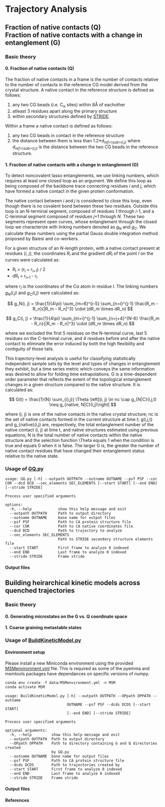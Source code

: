 # Trajectory Analysis

## Fraction of native contacts (Q) <br> Fraction of native contacts with a change in entanglement (G)  
### Basic theory
#### 0. Fraction of native contacts (Q) 
The fraction of native contacts in a frame is the number of contacts relative to the number of contacts in the reference CG model derived from the crystal structure. A native contact in the reference structure is defined as follows:  
1. any two CG beads (i.e. C<sub>&alpha;</sub> sites) within 8&Aring; of eachother  
2. atleast 3 residues apart along the primary structure  
3. within secondary structures defined by [STRIDE](https://webclu.bio.wzw.tum.de/stride/).   
  
Within a frame a native contact is defined as follows:   
1. any two CG beads in contact in the reference structure  
2. the distance between them is less than 1.2\**d<sub>ref<\sub>(i,j)* where *d<sub>ref<\sub>(i,j)* is the distance between the two CG beads in the reference structure.   

#### 1. Fraction of native contacts with a change in entanglement (G)    
To detect noncovalent lasso entanglements, we use linking numbers, which requires at least one closed loop as an argument. 
We define this loop as being composed of the backbone trace connecting residues *i* and *j*, which have formed a native 
contact in the given protein conformation.

The native contact between *i* and *j* is considered to close this loop, even though there is no covalent bond between these two residues. 
Outside this loop is an N-terminal segment, composed of residues 1 through *i*-1, and a C-terminal segment composed of residues *j*+1 through *N*. 
These two segments represent open curves, whose entanglement through the closed loop we characterize with linking numbers denoted as *g<sub>N</sub>* and *g<sub>C</sub>*. 
We calculate these numbers using the partial Gauss double integration method proposed by Baiesi and co-workers.

For a given structure of an *N*-length protein, with a native contact present at residues (*i*, *j*), the coordinates *R<sub>l</sub>* 
and the gradient *dR<sub>l</sub>* of the point *l* on the curves were calculated as:

- R<sub>l</sub> = (r<sub>l</sub> + r<sub>l+1</sub>) / 2
- dR<sub>l</sub> = r<sub>l+1</sub> - r<sub>l</sub>

where *r<sub>l</sub>* is the coordinates of the Cα atom in residue *l*. The linking numbers *g<sub>N</sub>(*i*,*j*)* and *g<sub>C</sub>(*i*,*j*)* were calculated as:

$$ g_N(i, j) = \frac{1}{4\pi} \sum_{m=6}^{i-5} \sum_{n=i}^{j-1} \frac{R_m - R_n}{|R_m - R_n|^3} \cdot (dR_m \times dR_n) $$

$$ g_C(i, j) = \frac{1}{4\pi} \sum_{m=i}^{j-1} \sum_{n=j+4}^{N-6} \frac{R_m - R_n}{|R_m - R_n|^3} \cdot (dR_m \times dR_n) $$

where we excluded the first 5 residues on the N-terminal curve, last 5 residues on the C-terminal curve, and 4 residues before and after the native contact 
to eliminate the error induced by both the high flexibility and contiguity of those tails.

  
This trajectory-level analysis is useful for classifying statistically independent sample sets by the level and types of changes in entanglement they exhibit, but a time series metric which conveys the same information was desired to allow for folding time extrapolations. G is a time-dependent order parameter that reflects the extent of the topological entanglement changes in a given structure compared to the native structure. It is calculated as:

$$
G(t) = \frac{1}{N} \sum_{(i,j)} \Theta \left[(i, j) \in nc \cap g_{N|C}(i,j,t) \neq g_{native, N|C}(i,j)\right]
$$

where (i, j) is one of the native contacts in the native crystal structure; nc is the set of native contacts formed in the current structure at time t; g(i,j,t) and g_{native}(i,j) are, respectively, the total entanglement number of the native contact (i, j) at time t, and native structures estimated using previous equations; N is the total number of native contacts within the native structure and the selection function \Theta equals 1 when the condition is true and equals 0 when it is false. The larger G is, the greater the number of native contact residues that have changed their entanglement status relative to the native state. 


### Usage of [GQ.py](src/data/GQ.py)
```
usage: GQ.py [-h] --outpath OUTPATH --outname OUTNAME --psf PSF --cor COR --dcd DCD --sec_elements SEC_ELEMENTS [--start START] [--end END] [--stride STRIDE]

Process user specified arguments

options:
  -h, --help            show this help message and exit
  --outpath OUTPATH     Path to output directory
  --outname OUTNAME     base name for output files
  --psf PSF             Path to CA protein structure file
  --cor COR             Path to CA native coordinates file
  --dcd DCD             Path to trajectory to analyze
  --sec_elements SEC_ELEMENTS
                        Path to STRIDE secondary structure elements file
  --start START         First frame to analyze 0 indexed
  --end END             Last frame to analyze 0 indexed
  --stride STRIDE       Frame stride
```

#### Output files  



## Building heirarchical kinetic models across quenched trajectories 
### Basic theory
#### 0. Generating microstates on the G vs. Q coordinate space

#### 1. Coarse graining metastable states  

### Usage of [BuildKineticModel.py](src/data/BuildKineticModel.py)
#### Environment setup
Please install a new Miniconda environment using the provided [MSMenvironment.yml](data/MSMenvironment.yml) file. This is required as some of the pyemma and msmtools packages have dependances on specific versions of numpy.  
```python
conda env create -f data/MSMenvironment.yml -n MSM
conda activate MSM
```

```
usage: BuildKineticModel.py [-h] --outpath OUTPATH --OPpath OPPATH --outname
                            OUTNAME --psf PSF --dcds DCDS [--start START]
                            [--end END] [--stride STRIDE]

Process user specified arguments

optional arguments:
  -h, --help         show this help message and exit
  --outpath OUTPATH  Path to output directory
  --OPpath OPPATH    Path to directory containing G and Q directories created
                     by GQ.py
  --outname OUTNAME  base name for output files
  --psf PSF          Path to CA protein structure file
  --dcds DCDS        Path to trajectories created by
  --start START      First frame to analyze 0 indexed
  --end END          Last frame to analyze 0 indexed
  --stride STRIDE    Frame stride
```

#### Output files  

#### References